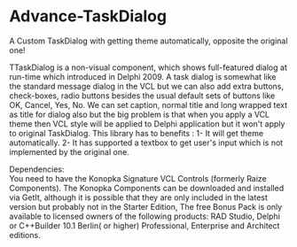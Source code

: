 # Advance-TaskDialog
A Custom TaskDialog with getting theme automatically, opposite the original one!

TTaskDialog  is a non-visual component, which shows full-featured dialog at run-time which introduced in Delphi 2009. A task dialog is somewhat like the standard message dialog in the VCL but we can also add extra buttons, check-boxes, radio buttons besides the usual default sets of buttons like OK, Cancel, Yes, No. We can set caption, normal title and long wrapped text as title for dialog also but the big problem is that when you apply a VCL theme then VCL style will be applied to Delphi application but it won't apply to original TaskDialog.
This library has to benefits :
  1- It will get theme automatically.
  2- It has supported a textbox to get user's input which is not implemented by the original one.



Dependencies:<br>
You need to have the Konopka Signature VCL Controls (formerly Raize Components).
The Konopka Components can be downloaded and installed via GetIt, although it is possible that they are only included in the latest version but probably not in the Starter Edition, The free Bonus Pack is only available to licensed owners of the following products: RAD Studio, Delphi or C++Builder 10.1 Berlin( or higher) Professional, Enterprise and Architect editions.

